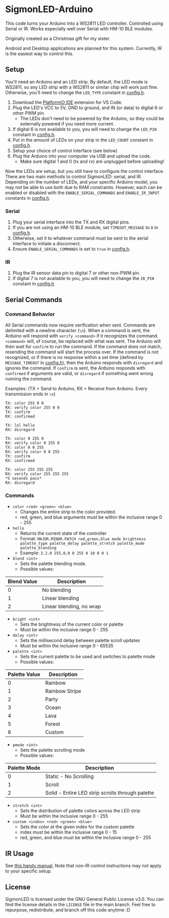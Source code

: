 # SigmonLED-Arduino
This code turns your Arduino into a WS2811 LED controller.
Controlled using Serial or IR.
Works especially well over Serial with HM-10 BLE modules.

Originally created as a Christmas gift for my sister.

Android and Desktop applications are planned for this system.
Currently, IR is the easiest way to control this.


## Setup
You'll need an Arduino and an LED strip.
By default, the LED mode is WS2811, so any LED strip with a WS2811 or similar chip will work just fine.
Otherwise, you'll need to change the `LED_TYPE` constant in [config.h][config].

1. Download the [PlatformIO IDE](https://marketplace.visualstudio.com/items?itemName=platformio.platformio-ide) extension for VS Code.
2. Plug the LED's VCC to 5V, GND to ground, and IN (or data) to digital 6 or other PWM pin.
    - The LEDs don't need to be powered by the Arduino, so they could be externally powered if you need more current.
3. If digital 6 is not available to you, you will need to change the `LED_PIN` constant in [config.h][config].
4. Put in the amount of LEDs on your strip in the `LED_COUNT` constant in [config.h][config].
5. Setup your choice of control interface (see below)
6. Plug the Arduino into your computer via USB and upload the code.
   - Make sure digital 1 and 0 (tx and rx) are unplugged before uploading!


Now the LEDs are setup, but you still have to configure the control interface.
There are two main methods to control SigmonLED: serial, and IR.
Depending on the number of LEDs, and your specific Arduino model, you may not be able to use both due to RAM constraints.
However, each can be enabled or disabled with the `ENABLE_SERIAL_COMMANDS` and `ENABLE_IR_INPUT` constants in [config.h][config].


### Serial
1. Plug your serial interface into the TX and RX digital pins.
2. If you are not using an HM-10 BLE module, set `TIMEOUT_MESSAGE` to `0` in [config.h][config].
3. Otherwise, set it to whatever command must be sent to the serial interface to initiate a disconnect.
4. Ensure `ENABLE_SERIAL_COMMANDS` is set to `true` in [config.h][config].


### IR
1. Plug the IR sensor data pin to digital 7 or other non-PWM pin.
2. If digital 7 is not available to you, you will need to change the `IR_PIN` constant in [config.h][config]


## Serial Commands


### Command Behavior
All Serial commands now require verification when sent.
Commands are delimited with a newline character (`\n`).
When a command is sent, the Arduino will respond with `verify <command>` if it recognizes the command.
`<command>` will, of course, be replaced with what was sent.
The Arduino will then wait for `confirm` to run the command.
If the command does not match, resending the command will start the process over.
If the command is not recognized,
or if there is no response within a set time (defined by `MESSAGE_TIMEOUT` in [config.h][config]),
then the Arduino responds with `disregard` and ignores the command.
If `confirm` is sent, the Arduino responds with `confirmed` if arguments are valid,
or `disregard` if something went wrong running the command.

Examples: (TX = Send to Arduino, RX = Receive from Arduino. Every transmission ends in `\n`)
```
TX: color 255 0 0
RX: verify color 255 0 0
TX: confirm
RX: confirmed
```
```
TX: lol hello
RX: disregard
```
```
TX: color 0 255 0
RX: verify color 0 255 0
TX: color 0 0 255
RX: verify color 0 0 255
TX: confirm
RX: confirmed
```
```
TX: color 255 255 255
RX: verify color 255 255 255
*5 seconds pass*
RX: disregard
```


### Commands
- `color <red> <green> <blue>`
  - Changes the entire strip to the color provided.
  - red, green, and blue arguments must be within the inclusive range 0 - 255
- `hello`
  - Returns the current state of the controller
  - Format: `MAJOR.MINOR.PATCH red,green,blue mode brightness palette_type palette_delay palette_stretch palette_mode palette_blending`
  - Example: `3.2.0 255,0,0 0 255 0 10 8 0 1`
- `blend <int>`
  - Sets the palette blending mode.
  - Possible values:

| Blend Value | Description |
| ----------- | ----------- |
|   0   | No blending |
|   1   | Linear blending |
|   2   | Linear blending, no wrap |
- `bright <int>`
  - Sets the brightness of the current color or palette
  - Must be within the inclusive range 0 - 255
- `delay <int>`
  - Sets the millisecond delay between palette scroll updates
  - Must be within the inclusive range 0 - 65535
- `palette <int>`
  - Sets the current palette to be used and switches to palette mode
  - Possible values:
 
| Palette Value | Description |
| ------------- | ----------- |
|   0   |   Rainbow   |
|   1   | Rainbow Stripe |
|   2   |    Party    |
|   3   |    Ocean    |
|   4   |    Lava     |
|   5   |    Forest   |
|   6   |    Custom   |
- `pmode <int>`
  - Sets the palette scrolling mode
  - Possible values:

| Palette Mode | Description |
| ------------ | ----------- |
|       0      | Static - No Scrolling |
|       1      | Scroll |
|       2      | Solid - Entire LED strip scrolls through palette |
- `stretch <int>`
  - Sets the distribution of palette colors across the LED strip
  - Must be within the inclusive range 0 - 255
- `custom <index> <red> <green> <blue>`
  - Sets the color at the given index for the custom palette
  - index must be within the inclusive range 0 - 15
  - red, green, and blue must be within the inclusive range 0 - 255


## IR Usage
See [this handy manual](./docs/ir-usage-manual/SigmonLED%20IR%20Remote%20User's%20Manual.pdf).
Note that non-IR control instructions may not apply to your specific setup.


## License
SigmonLED is licensed under the GNU General Public License v3.0. You can find the license details in the `LICENSE` file in the main branch. Feel free to repurpose, redistribute, and branch off this code anytime :D


[config]: ./include/config.h
